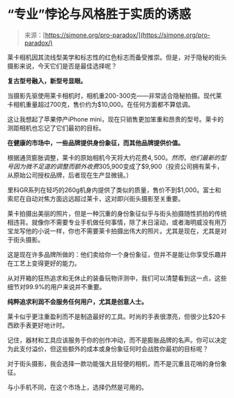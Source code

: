 <!--yml

category: 未分类

date: 2024-05-29 13:19:04

-->

# “专业”悖论与风格胜于实质的诱惑

> 来源：[https://simone.org/pro-paradox/](https://simone.org/pro-paradox/)

莱卡相机因其流线型美学和标志性的红色标志而备受推崇。但是，对于隐秘的街头摄影来说，今天它们是否是最佳选择呢？

**复古型号融入，新型号显眼。**

当摄影先驱使用莱卡相机时，相机重200-300克——非常适合隐秘拍摄。现代莱卡相机重量超过700克，售价约为$10,000。在任何方面都不算低调。

这让我想起了苹果停产iPhone mini，现在只销售更加笨重和昂贵的型号。莱卡的测距相机也忘记了它们最初的目标。

**在健康的市场中，一些品牌提供身份象征，而其他品牌提供价值。**

根据通货膨胀调整，莱卡的原始相机今天将大约花费$4,500。然而，他们最新的型号因为微不足道的调整而额外收费30%。一点小小的调整，价格就从$5,900变成了$9,900（投资公司拥有莱卡，从原始公司授权品牌，后者现在生产显微镜。）

里科GR系列在轻巧的260g机身内提供了类似的质量，售价不到$1,000。富士和索尼在自动对焦方面远远超过莱卡，这对即兴街头摄影至关重要。

莱卡拍摄出美丽的照片，但是一种沉重的身份象征似乎与街头拍摄随性抓拍的传统相违背。就像你不需要专业手机做任何事情，除了末日滚动，或者海明威没有用万宝龙写他的小说一样，你也不需要莱卡拍摄出伟大的照片。尤其是现在，尤其是对于街头摄影。

这是现在许多品牌所做的：他们卖给你一个身份象征，但并不是能让你享受乐趣并在工艺上变得更好的能力。

从对开箱的狂热追求和无休止的装备玩物评测中，我们可以清楚看到这一点，这些细节对99.9%的用户来说并不重要。

**纯粹追求利润不会服务任何用户，尤其是创意人士。**

莱卡似乎更注重盈利而不是制造最好的工具。时尚的手表很漂亮，但很少比$20卡西欧手表更好地计时。

记住，器材和工具应该服务于你的创作冲动，而不是膨胀品牌的名声。你可以决定为此支付溢价，但这些额外的成本或身份象征何时会战胜你最初的目标呢？

对于街头摄影，我会选择一款功能强大且轻便的相机，而不是沉重且花哨的身份象征。

与小手机不同，在这个市场上，选择仍然是可用的。
